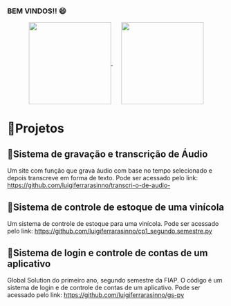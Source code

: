 ### BEM VINDOS!! 😄

<div align="center">
  <a href="https://github.com/anuraghazra/github-readme-stats" style="margin-right: 20px;">
    <img height="190" align="center" src="https://github-readme-stats.vercel.app/api?username=luigiferrarasinno&show_icons=true&theme=radical&rank_icon=github" />
  </a>
  <a href="https://github.com/anuraghazra/convoychat">
    <img height="190" align="center" src="https://github-readme-stats.vercel.app/api/top-langs?username=luigiferrarasinno&layout=compact&langs_count=8&card_width=320&show_icons=true&theme=radical" />
  </a>
</div>

<h1>🚀Projetos</h1>
<h2>💯Sistema de gravação e transcrição de Áudio</h2>
<p>Um site com função que grava áudio com base no tempo selecionado e depois transcreve em forma de texto. Pode ser acessado pelo link:
<a href="https://github.com/luigiferrarasinno/transcri-o-de-audio-">https://github.com/luigiferrarasinno/transcri-o-de-audio-</a></p>
<h2>🍷Sistema de controle de estoque de uma vinícola</h2>
<p>Um sistema de controle de estoque para uma vinícola. Pode ser acessado pelo link:
<a href="https://github.com/luigiferrarasinno/cp1_segundo.semestre.py">https://github.com/luigiferrarasinno/cp1_segundo.semestre.py</a></p>
<h2>📱Sistema de login e controle de contas de um aplicativo</h2>
<p>Global Solution do primeiro ano, segundo semestre da FIAP. O código é um sistema de login e de controle de contas de um aplicativo. Pode ser acessado pelo link:
<a href="https://github.com/luigiferrarasinno/gs-py">https://github.com/luigiferrarasinno/gs-py</a></p>
